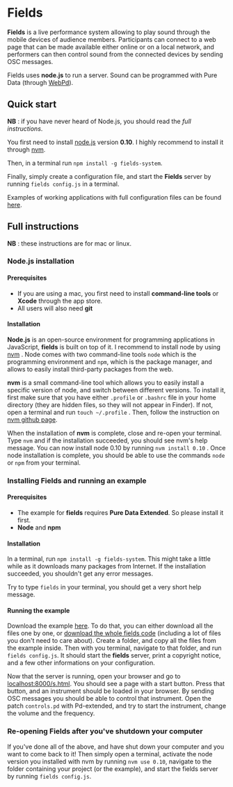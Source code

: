 Fields
========

**Fields** is a live performance system allowing to play sound through the mobile devices of audience members. Participants can connect to a web page that can be made available either online or on a local network, and performers can then control sound from the connected devices by sending OSC messages.

Fields uses **node.js** to run a server. Sound can be programmed with Pure Data (through [WebPd](http://github.com/sebpiq/WebPd)).


Quick start
--------------

**NB** : if you have never heard of Node.js, you should read the *full instructions*.

You first need to install [node.js](https://nodejs.org/) version **0.10**. I highly recommend to install it through [nvm](https://github.com/creationix/nvm).

Then, in a terminal run `npm install -g fields-system`.

Finally, simply create a configuration file, and start the **Fields** server by running `fields config.js` in a terminal.

Examples of working applications with full configuration files can be found [here](http://github.com/sebpiq/fields/tree/master/examples).


Full instructions
--------------------

**NB** : these instructions are for mac or linux.

### Node.js installation

#### Prerequisites

- If you are using a mac, you first need to install **command-line tools** or **Xcode** through the app store.
- All users will also need **git**


#### Installation

**Node.js** is an open-source environment for programming applications in JavaScript, **fields** is built on top of it. I recommend to install node by using [nvm](https://github.com/creationix/nvm) . Node comes with two command-line tools `node` which is the programming environment and `npm`, which is the package manager, and allows to easily install third-party packages from the web.

**nvm** is a small command-line tool which allows you to easily install a specific version of node, and switch between different versions. To install it, first make sure that you have either `.profile` or `.bashrc` file in your home directory (they are hidden files, so they will not appear in Finder). If not, open a terminal and run `touch ~/.profile` . Then, follow the instruction on [nvm github page](https://github.com/creationix/nvm).

When the installation of **nvm** is complete, close and re-open your terminal. Type `nvm` and if the installation succeeded, you should see nvm's help message. You can now install node 0.10 by running `nvm install 0.10` . Once node installation is complete, you should be able to use the commands `node` or `npm` from your terminal.


### Installing Fields and running an example

#### Prerequisites

- The example for **fields** requires **Pure Data Extended**. So please install it first.
- **Node** and **npm**


#### Installation

In a terminal, run `npm install -g fields-system`. This might take a little while as it downloads many packages from Internet. If the installation succeeded, you shouldn't get any error messages.

Try to type `fields` in your terminal, you should get a very short help message.


#### Running the example

Download the example [here](https://github.com/sebpiq/fields/tree/master/examples/webpd-instrument). To do that, you can either download all the files one by one, or [download the whole fields code](https://github.com/sebpiq/fields/archive/master.zip) (including a lot of files you don't need to care about). Create a folder, and copy all the files from the example inside. Then with you terminal, navigate to that folder, and run `fields config.js`. It should start the **fields** server, print a copyright notice, and a few other informations on your configuration. 

Now that the server is running, open your browser and go to [localhost:8000/s.html](localhost:8000/s.html). You should see a page with a start button. Press that button, and an instrument should be loaded in your browser. By sending OSC messages you should be able to control that instrument. Open the patch `controls.pd` with Pd-extended, and try to start the instrument, change the volume and the frequency.


### Re-opening Fields after you've shutdown your computer

If you've done all of the above, and have shut down your computer and you want to come back to it! Then simply open a terminal, activate the node version you installed with nvm by running `nvm use 0.10`, navigate to the folder containing your project (or the example), and start the fields server by running `fields config.js`. 